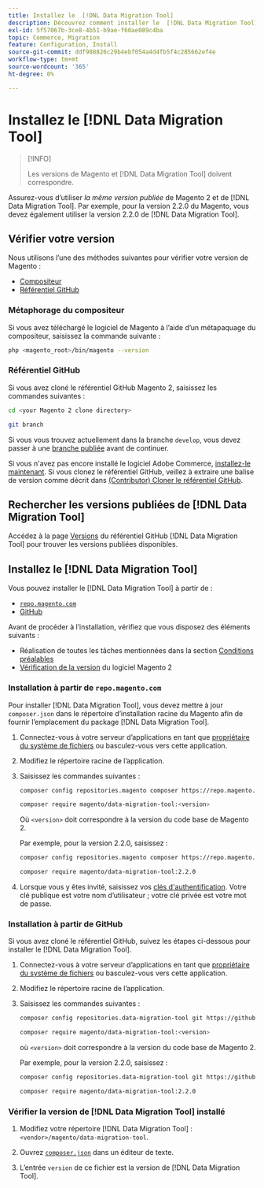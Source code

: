 ```yaml
---
title: Installez le  [!DNL Data Migration Tool]
description: Découvrez comment installer le  [!DNL Data Migration Tool]  pour transférer des données entre Magento 1 et Magento 2.
exl-id: 5f57067b-3ce8-4b51-b9ae-f60ae089c4ba
topic: Commerce, Migration
feature: Configuration, Install
source-git-commit: ddf988826c29b4ebf054a4d4fb5f4c285662ef4e
workflow-type: tm+mt
source-wordcount: '365'
ht-degree: 0%

---
```


# Installez le [!DNL Data Migration Tool]

>[!INFO]
>
>Les versions de Magento et [!DNL Data Migration Tool] doivent correspondre.


Assurez-vous d’utiliser *la même version publiée* de Magento 2 et de [!DNL Data Migration Tool]. Par exemple, pour la version 2.2.0 du Magento, vous devez également utiliser la version 2.2.0 de [!DNL Data Migration Tool].

## Vérifier votre version

Nous utilisons l’une des méthodes suivantes pour vérifier votre version de Magento :

- [Compositeur](#composer-metapackage)
- [Référentiel GitHub](#github-repository)

### Métaphorage du compositeur

Si vous avez téléchargé le logiciel de Magento à l’aide d’un métapaquage du compositeur, saisissez la commande suivante :

```bash
php <magento_root>/bin/magento --version
```

### Référentiel GitHub

Si vous avez cloné le référentiel GitHub Magento 2, saisissez les commandes suivantes :

```bash
cd <your Magento 2 clone directory>
```

```bash
git branch
```

Si vous vous trouvez actuellement dans la branche `develop`, vous devez passer à une [branche publiée](https://developer.adobe.com/commerce/contributor/guides/install/change-version/) avant de continuer.

Si vous n&#39;avez pas encore installé le logiciel Adobe Commerce, [installez-le maintenant](../../installation/prerequisites/commerce.md).
Si vous clonez le référentiel GitHub, veillez à extraire une balise de version comme décrit dans [(Contributor) Cloner le référentiel GitHub](https://developer.adobe.com/commerce/contributor/guides/install/clone-repository/).

## Rechercher les versions publiées de [!DNL Data Migration Tool]

Accédez à la page [Versions](https://github.com/magento/data-migration-tool/releases) du référentiel GitHub [!DNL Data Migration Tool] pour trouver les versions publiées disponibles.

## Installez le [!DNL Data Migration Tool]

Vous pouvez installer le [!DNL Data Migration Tool] à partir de :

- [`repo.magento.com`](#install-from-repomagentocom)
- [GitHub](#install-from-github)

Avant de procéder à l’installation, vérifiez que vous disposez des éléments suivants :

- Réalisation de toutes les tâches mentionnées dans la section [Conditions préalables](prerequisites.md)
- [Vérification de la version](install.md#check-your-version) du logiciel Magento 2

### Installation à partir de `repo.magento.com`

Pour installer [!DNL Data Migration Tool], vous devez mettre à jour `composer.json` dans le répertoire d’installation racine du Magento afin de fournir l’emplacement du package [!DNL Data Migration Tool].

1. Connectez-vous à votre serveur d’applications en tant que [propriétaire du système de fichiers](../../installation/prerequisites/file-system/overview.md) ou basculez-vous vers cette application.
1. Modifiez le répertoire racine de l’application.
1. Saisissez les commandes suivantes :

   ```bash
   composer config repositories.magento composer https://repo.magento.com
   ```

   ```bash
   composer require magento/data-migration-tool:<version>
   ```

   Où `<version>` doit correspondre à la version du code base de Magento 2.

   Par exemple, pour la version 2.2.0, saisissez :

   ```bash
   composer config repositories.magento composer https://repo.magento.com
   ```

   ```bash
   composer require magento/data-migration-tool:2.2.0
   ```

1. Lorsque vous y êtes invité, saisissez vos [clés d&#39;authentification](../../installation/prerequisites/authentication-keys.md). Votre clé publique est votre nom d’utilisateur ; votre clé privée est votre mot de passe.

### Installation à partir de GitHub

Si vous avez cloné le référentiel GitHub, suivez les étapes ci-dessous pour installer le [!DNL Data Migration Tool].

1. Connectez-vous à votre serveur d’applications en tant que [propriétaire du système de fichiers](../../installation/prerequisites/file-system/overview.md) ou basculez-vous vers cette application.
1. Modifiez le répertoire racine de l’application.
1. Saisissez les commandes suivantes :

   ```bash
   composer config repositories.data-migration-tool git https://github.com/magento/data-migration-tool
   ```

   ```bash
   composer require magento/data-migration-tool:<version>
   ```

   où `<version>` doit correspondre à la version du code base de Magento 2.

   Par exemple, pour la version 2.2.0, saisissez :

   ```bash
   composer config repositories.data-migration-tool git https://github.com/magento/data-migration-tool
   ```

   ```bash
   composer require magento/data-migration-tool:2.2.0
   ```

### Vérifier la version de [!DNL Data Migration Tool] installé

1. Modifiez votre répertoire [!DNL Data Migration Tool] : `<vendor>/magento/data-migration-tool`.

1. Ouvrez [`composer.json`](https://github.com/magento/data-migration-tool/blob/2.4/composer.json) dans un éditeur de texte.

1. L’entrée `version` de ce fichier est la version de [!DNL Data Migration Tool].
